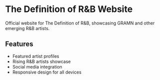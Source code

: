 # The Definition of R&B Website

Official website for The Definition of R&B, showcasing GRAMN and other emerging R&B artists.

## Features
- Featured artist profiles
- Rising R&B artists showcase
- Social media integration
- Responsive design for all devices